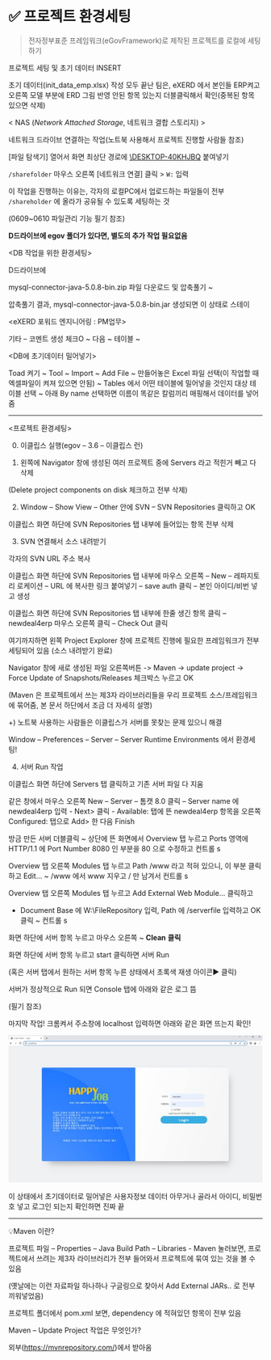 # ✅ 프로젝트 환경세팅

> 전자정부표준 프레임워크(eGovFramework)로 제작된 프로젝트를 로컬에 세팅하기



프로젝트 세팅 및 초기 데이터 INSERT

초기 데이터(init_data_emp.xlsx) 작성 모두 끝난 팀은, eXERD 에서 본인들 ERP켜고 오른쪽 모델 부분에 ERD 그림 반영 안된 항목 있는지 더블클릭해서 확인(중복된 항목 있으면 삭제)

 

< NAS (*Network Attached Storage*, 네트워크 결합 스토리지) >

네트워크 드라이브 연결하는 작업(노트북 사용해서 프로젝트 진행할 사람들 참조)

[파일 탐색기] 열어서 화면 최상단 경로에 [\\DESKTOP-40KHJBQ](file://DESKTOP-40KHJBQ) 붙여넣기

`/sharefolder` 마우스 오른쪽 [네트워크 연결] 클릭 > `W:` 입력

이 작업을 진행하는 이유는, 각자의 로컬PC에서 업로드하는 파일들이 전부  `/shareholder` 에 올라가 공유될 수 있도록 세팅하는 것

(0609~0610 파일관리 기능 필기 참조)



**D드라이브에 egov 폴더가 있다면, 별도의 추가 작업 필요없음**

 

<DB 작업을 위한 환경세팅>

D드라이브에

mysql-connector-java-5.0.8-bin.zip 파일 다운로드 및 압축풀기 ~

압축풀기 결과, mysql-connector-java-5.0.8-bin.jar 생성되면 이 상태로 스테이

 

<eXERD 포워드 엔지니어링 : PM업무>

기타 – 코멘트 생성 체크O ~ 다음 ~ 테이블 ~ 

 

<DB에 초기데이터 밀어넣기>

Toad 켜기 ~ Tool ~ Import ~ Add File ~ 만들어놓은 Excel 파일 선택(이 작업할 때 엑셀파일이 켜져 있으면 안됨) ~ Tables 에서 어떤 테이블에 밀어넣을 것인지 대상 테이블 선택 ~ 아래 By name 선택하면 이름이 똑같은 칼럼끼리 매핑해서 데이터를 넣어줌

 

---



<프로젝트 환경세팅>

 

0) 이클립스 실행(egov – 3.6 – 이클립스 런)

 

1) 왼쪽에 Navigator 창에 생성된 여러 프로젝트 중에 Servers 라고 적힌거 빼고 다 삭제

(Delete project components on disk 체크하고 전부 삭제)

 

2) Window – Show View – Other 안에 SVN – SVN Repositories 클릭하고 OK

이클립스 화면 하단에 SVN Repositories 탭 내부에 들어있는 항목 전부 삭제

 

3) SVN 연결해서 소스 내려받기

각자의 SVN URL 주소 복사

이클립스 화면 하단에 SVN Repositories 탭 내부에 마우스 오른쪽 – New – 레파지토리 로케이션 – URL 에 복사한 링크 붙여넣기 – save auth 클릭 – 본인 아이디/비번 넣고 생성

이클립스 화면 하단에 SVN Repositories 탭 내부에 한줄 생긴 항목 클릭 – newdeal4erp 마우스 오른쪽 클릭 – Check Out 클릭

여기까지하면 왼쪽 Project Explorer 창에 프로젝트 진행에 필요한 프레임워크가 전부 세팅되어 있음 (소스 내려받기 완료)

Navigator 창에 새로 생성된 파일 오른쪽버튼 -> Maven -> update project -> Force Update of Snapshots/Releases 체크박스 누르고 OK

(Maven 은 프로젝트에서 쓰는 제3자 라이브러리들을 우리 프로젝트 소스/프레임워크에 묶어줌, 본 문서 하단에서 조금 더 자세히 설명)

 

+) 노트북 사용하는 사람들은 이클립스가 서버를 못찾는 문제 있으니 해결

Window – Preferences – Server – Server Runtime Environments 에서 환경세팅!

 

4) 서버 Run 작업

이클립스 화면 하단에 Servers 탭 클릭하고 기존 서버 파일 다 지움

같은 창에서 마우스 오른쪽 New – Server – 톰캣 8.0 클릭 – Server name 에 newdeal4erp 입력 - Next> 클릭 - Available: 탭에 뜬 newdeal4erp 항목을 오른쪽 Configured: 탭으로 Add> 한 다음 Finish

방금 만든 서버 더블클릭 ~ 상단에 뜬 화면에서 Overview 탭 누르고 Ports 영역에 HTTP/1.1 에 Port Number 8080 인 부분을 80 으로 수정하고 컨트롤 s

Overview 탭 오른쪽 Modules 탭 누르고 Path /www 라고 적혀 있으니, 이 부분 클릭하고 Edit… ~ /www 에서 www 지우고 / 만 남겨서 컨트롤 s

Overview 탭 오른쪽 Modules 탭 누르고 Add External Web Module... 클릭하고 
- Document Base 에 W:\FileRepository 입력, Path 에 /serverfile 입력하고 OK 클릭 ~ 컨트롤 s

화면 하단에 서버 항목 누르고 마우스 오른쪽 ~ **Clean** **클릭**

화면 하단에 서버 항목 누르고 start 클릭하면 서버 Run

(혹은 서버 탭에서 원하는 서버 항목 누른 상태에서 초록색 재생 아이콘▶ 클릭)

 

서버가 정상적으로 Run 되면 Console 탭에 아래와 같은 로그 뜸

(필기 참조)



마지막 작업! 크롬켜서 주소창에 localhost 입력하면 아래와 같은 화면 뜨는지 확인!

![img](0607_SETTING.assets/clip_image002.jpg)

이 상태에서 초기데이터로 밀어넣은 사용자정보 데이터 아무거나 골라서 아이디, 비밀번호 넣고 로그인 되는지 확인하면 진짜 끝 



---

 

💡Maven 이란?

프로젝트 파일 – Properties – Java Build Path – Libraries - Maven 눌러보면, 프로젝트에서 쓰려는 제3자 라이브러리가 전부 들어와서 프로젝트에 묶여 있는 것을 볼 수 있음

(옛날에는 이런 자료파일 하나하나 구글링으로 찾아서 Add External JARs.. 로 전부 끼워넣었음)

프로젝트 폴더에서 pom.xml 보면, dependency 에 적혀있던 항목이 전부 있음

 

Maven – Update Project 작업은 무엇인가?

외부(https://mvnrepository.com/)에서 받아옴
